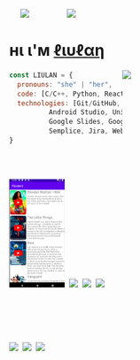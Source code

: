 
&nbsp;&nbsp;&nbsp;&nbsp; <img src="https://user-images.githubusercontent.com/37808313/125497048-95638507-d739-43af-8cf0-f5f2f7f478d6.gif" width="200"><img align ="right" src="https://user-images.githubusercontent.com/37808313/125541542-5f5443e6-c910-487d-a002-c320df6b74ad.jpg" width="400"> 

# нι ι'м [ℓιυℓαη](https://www.linkedin.com/in/liulanzheng/)

<!-- <img align="right" src="https://github.com/liulanz/liulanz/blob/main/guinea_pig.gif" width="230"> -->
<img align ="right" src="https://user-images.githubusercontent.com/37808313/125531046-3af672b2-a8c7-4e7f-b2bd-8aa76b7f6384.png" width="300"> 

```javascript
const LIULAN = {
  pronouns: "she" | "her",
  code: [C/C++, Python, React, HTML, CSS/Bootstrap, JavaScript, JSON, SQL, Java, C# ],
  technologies: [Git/GitHub, Unix, Linux, MongoDB, Spark, Neo4j,
          Android Studio, Unity,Adobe Photoshop, Illustrator,
          Google Slides, Google Sheets, Google Docs, Trello Board, 
          Semplice, Jira, Webflow, WordPress, DBT]
}
```


<br/>
<br/>

[<img width=100px src="https://github.com/liulanz/Flix/blob/master/gif_demo/flix_demo_portrait.gif">](https://github.com/liulanz/Flix)&nbsp;
[<img width=100px src="https://github.com/liulanz/Instagram-Parse-App/blob/master/demo/part2.gif">](https://github.com/liulanz/Instagram-Parse-App)&nbsp;
[<img width=100px src="https://github.com/liulanz/Twitter-Client/blob/master/demo/part2.gif">](https://github.com/liulanz/Twitter-Client)&nbsp;
[<img width=120px src="https://user-images.githubusercontent.com/37808313/119296418-def04700-bc26-11eb-974e-6acfa47644a9.gif">](https://github.com/CodePath-O-1/Fix-It)

<br/>
<br/>
<br/>
<br/>


[<img width=250px src="./66codedemo.gif">](https://junbinliang.github.io/Leetcode-TutorialBlog/#/)&nbsp;
[<img width=250px src="https://user-images.githubusercontent.com/37808313/118061454-f3992900-b362-11eb-8efe-f4d1a65f6ca6.gif">](https://ctp-anime-rec-system.herokuapp.com/)&nbsp;
[<img width=250px src="https://github.com/liulanz/Recycling-VR-Game-in-School-Hallway/blob/master/demos/demo.gif">](https://github.com/liulanz/Recycling-VR-Game-in-School-Hallway)
